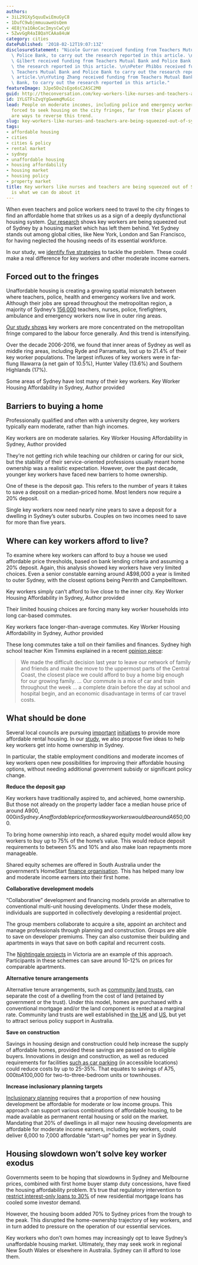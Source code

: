 ```yaml
---
authors:
- 3iL291Xy5quuEwiEmuGyC8
- 1DufC9wbjmmuuaweUsQem
- 4E8jYa1OAoCacImysCwCyU
- 5ZwvGgR4aI8QaYCAAa84uW
category: cities
datePublished: '2018-02-12T19:07:13Z'
disclosureStatement: "Nicole Gurran received funding from Teachers Mutual Bank and\
  \ Police Bank, to carry out the research reported in this article. \n\nCatherine\
  \ Gilbert received funding from Teachers Mutual Bank and Police Bank to carry out\
  \ the research reported in this article. \n\nPeter Phibbs received funding from\
  \ Teachers Mutual Bank and Police Bank to carry out the research reported in this\
  \ article.\n\nYuting Zhang received funding from Teachers Mutual Bank and Police\
  \ Bank, to carry out the research reported in this article."
featureImage: 3Jpe5Do2sEgo6sC2ASC2M0
guid: http://theconversation.com/key-workers-like-nurses-and-teachers-are-being-squeezed-out-of-sydney-this-is-what-we-can-do-about-it-91476
id: 1YLGTFsZvqYgGwemqMuGic
lead: People on moderate incomes, including police and emergency workers, have been
  forced to seek housing on the city fringes, far from their places of work. But there
  are ways to reverse this trend.
slug: key-workers-like-nurses-and-teachers-are-being-squeezed-out-of-sydney-this-is-what-we-can-do-about-it
tags:
- affordable housing
- cities
- cities & policy
- rental market
- sydney
- unaffordable housing
- housing affordability
- housing market
- housing policy
- property market
title: Key workers like nurses and teachers are being squeezed out of Sydney. This
  is what we can do about it
---
```

When even teachers and police workers need to travel to the city fringes to find an affordable home that strikes us as a sign of a deeply dysfunctional housing system. [Our research](https://www.tmbank.com.au/about/media-releases/2018/emergency-and-essential-services-report) shows key workers are being squeezed out of Sydney by a housing market which has left them behind. Yet Sydney stands out among global cities, like New York, London and San Francisco, for having neglected the housing needs of its essential workforce. 

In our study, we [identify five strategies](https://www.tmbank.com.au/%7E/media/community/news/pdf/2018/tmb-key-worker-housing-affordability-report-part-2.ashx) to tackle the problem. These could make a real difference for key workers and other moderate income earners.


## Forced out to the fringes

Unaffordable housing is creating a growing spatial mismatch between where teachers, police, health and emergency workers live and work. Although their jobs are spread throughout the metropolitan region, a majority of Sydney’s [156,000](https://www.tmbank.com.au/%7E/media/community/news/pdf/2018/tmb-key-worker-housing-affordability-report-part-1.ashx) teachers, nurses, police, firefighters, ambulance and emergency workers now live in outer ring areas. 

[Our study shows](https://www.tmbank.com.au/%7E/media/community/news/pdf/2018/tmb-key-worker-housing-affordability-report-part-1.ashx) key workers are more concentrated on the metropolitan fringe compared to the labour force generally. And this trend is intensifying. 

Over the decade 2006-2016, we found that inner areas of Sydney as well as middle ring areas, including Ryde and Parramatta, lost up to 21.4% of their key worker populations. The largest influxes of key workers were in far-flung Illawarra (a net gain of 10.5%), Hunter Valley (13.6%) and Southern Highlands (17%). 

[](https://images.theconversation.com/files/205868/original/file-20180212-31377-178trgy.png?ixlib=rb-1.1.0&q=45&auto=format&w=1000&fit=clip) Some areas of Sydney have lost many of their key workers. Key Worker Housing Affordability in Sydney, Author provided

## Barriers to buying a home

Professionally qualified and often with a university degree, key workers typically earn moderate, rather than high incomes.

Key workers are on moderate salaries. Key Worker Housing Affordability in Sydney, Author provided

They’re not getting rich while teaching our children or caring for our sick, but the stability of their service-oriented professions usually meant home ownership was a realistic expectation. However, over the past decade, younger key workers have faced new barriers to home ownership. 

One of these is the deposit gap. This refers to the number of years it takes to save a deposit on a median-priced home. Most lenders now require a 20% deposit.

Single key workers now need nearly nine years to save a deposit for a dwelling in Sydney’s outer suburbs. Couples on two incomes need to save for more than five years. 

## Where can key workers afford to live?

To examine where key workers can afford to buy a house we used affordable price thresholds, based on bank lending criteria and assuming a 20% deposit. Again, this analysis showed key workers have very limited choices. Even a senior constable earning around A$98,000 a year is limited to outer Sydney, with the closest options being Penrith and Campbelltown. 

[](https://images.theconversation.com/files/205861/original/file-20180211-51727-pmhycu.png?ixlib=rb-1.1.0&q=45&auto=format&w=1000&fit=clip) Key workers simply can’t afford to live close to the inner city. Key Worker Housing Affordability in Sydney, Author provided

Their limited housing choices are forcing many key worker households into long car-based commutes. 

[](https://images.theconversation.com/files/205870/original/file-20180212-31359-365gu1.png?ixlib=rb-1.1.0&q=45&auto=format&w=1000&fit=clip) Key workers face longer-than-average commutes. Key Worker Housing Affordability in Sydney, Author provided

These long commutes take a toll on their families and finances. Sydney high school teacher Kim Timmins explained in a recent [opinion piece](http://www.smh.com.au/comment/housing-crisis-will-deter-future-teachers-nurses-20180205-h0tuev.html): 

> We made the difficult decision last year to leave our network of family and friends and make the move to the uppermost parts of the Central Coast, the closest place we could afford to buy a home big enough for our growing family. … Our commute is a mix of car and train throughout the week … a complete drain before the day at school and hospital begin, and an economic disadvantage in terms of car travel costs.

## What should be done

Several local councils are pursuing [important](http://www.smh.com.au/nsw/more-affordable-housing-for-green-square-as-council-sells-land-20180202-h0skgq.html) [initiatives](http://www.cityofsydney.nsw.gov.au/vision/green-square/planning/affordable-housing) to provide more affordable rental housing. In our [study](https://www.tmbank.com.au/%7E/media/community/news/pdf/2018/tmb-key-worker-housing-affordability-report-part-2.ashx), we also propose five ideas to help key workers get into home ownership in Sydney.

In particular, the stable employment conditions and moderate incomes of key workers open new possibilities for improving their affordable housing options, without needing additional government subsidy or significant policy change. 

**Reduce the deposit gap**

Key workers have traditionally aspired to, and achieved, home ownership. But those not already on the property ladder face a median house price of around A$900,000 in Sydney. An affordable price for most key workers would be around A$650,000.

To bring home ownership into reach, a shared equity model would allow key workers to buy up to 75% of the home’s value. This would reduce deposit requirements to between 5% and 10% and also make loan repayments more manageable. 

Shared equity schemes are offered in South Australia under the government’s HomeStart [finance organisation](http://www.homestart.com.au/MyStart/MyStart/Articles/Shared-equity-loans-sharing-the-home-ownership-dre). This has helped many low and moderate income earners into their first home. 

**Collaborative development models**

“Collaborative” development and financing models provide an alternative to conventional multi-unit housing developments. Under these models, individuals are supported in collectively developing a residential project. 

The group members collaborate to acquire a site, appoint an architect and manage professionals through planning and construction. Groups are able to save on developer premiums. They can also customise their building and apartments in ways that save on both capital and recurrent costs. 

The [Nightingale projects](http://nightingalehousing.org/) in Victoria are an example of this approach. Participants in these schemes can save around 10-12% on prices for comparable apartments. 


**Alternative tenure arrangements**

Alternative tenure arrangements, such as [community land trusts](http://researchdirect.uws.edu.au/islandora/object/uws%3A26922/datastream/PDF/view), can separate the cost of a dwelling from the cost of land (retained by government or the trust). Under this model, homes are purchased with a conventional mortgage and/or the land component is rented at a marginal rate. Community land trusts are well established in [the UK](http://www.communitylandtrusts.org.uk/) and [US](http://cltnetwork.org/), but yet to attract serious policy support in Australia.

**Save on construction**

Savings in housing design and construction could help increase the supply of affordable homes, provided these savings are passed on to eligible buyers. Innovations in design and construction, as well as reduced requirements for facilities [such as car parking](https://theconversation.com/nightingales-sustainability-song-falls-on-deaf-ears-as-car-centric-planning-rules-hold-sway-50187) (in accessible locations) could reduce costs by up to 25-35%. That equates to savings of A$75,000 to A$100,000 for two-to-three-bedroom units or townhouses.

**Increase inclusionary planning targets**

[Inclusionary planning](https://www.ahuri.edu.au/research/final-reports/195) requires that a proportion of new housing development be affordable for moderate or low income groups. This approach can support various combinations of affordable housing, to be made available as permanent rental housing or sold on the market. Mandating that 20% of dwellings in all major new housing developments are affordable for moderate income earners, including key workers, could deliver 6,000 to 7,000 affordable “start-up” homes per year in Sydney. 


## Housing slowdown won’t solve key worker exodus

Governments seem to be hoping that slowdowns in Sydney and Melbourne prices, combined with first home buyer stamp duty concessions, have fixed the housing affordability problem. It’s true that regulatory intervention to [restrict interest-only loans to 30%](http://www.abc.net.au/news/2017-03-31/apra-clamps-down-on-interest-only-mortgage-loans/8403712) of new residential mortgage loans has cooled some investor demand. 

However, the housing boom added 70% to Sydney prices from the trough to the peak. This disrupted the home-ownership trajectory of key workers, and in turn added to pressure on the operation of our essential services. 

Key workers who don’t own homes may increasingly opt to leave Sydney’s unaffordable housing market. Ultimately, they may seek work in regional New South Wales or elsewhere in Australia. Sydney can ill afford to lose them.